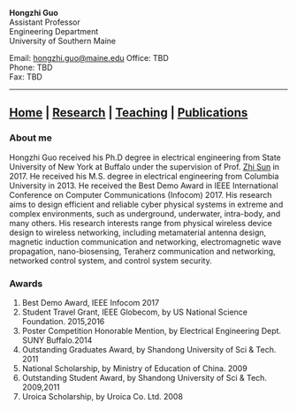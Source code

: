 **Hongzhi Guo**  
Assistant Professor  
Engineering Department  
University of Southern Maine  

Email: hongzhi.guo@maine.edu
Office: TBD  
Phone: TBD  
Fax: TBD  

---
## **[Home](https://hongzhiguo.github.io/index.md)** | **[Research](research.md)** | **[Teaching](https://hongzhiguo.github.io/teaching.md)** | **[Publications](https://hongzhiguo.github.io/publications.md)**

### About me


Hongzhi Guo received his Ph.D degree in electrical engineering from State University of New York at Buffalo under the supervision of Prof. [Zhi Sun](http://www.acsu.buffalo.edu/~zhisun/) in 2017. He received his M.S. degree in electrical engineering from Columbia University in 2013. He received the Best Demo Award in IEEE International Conference on Computer Communications (Infocom) 2017. His research aims to design efficient and reliable cyber physical systems in extreme and complex environments, such as underground, underwater, intra-body, and many others. His research interests range from physical wireless device design to wireless networking, including metamaterial antenna design, magnetic induction communication and networking, electromagnetic wave propagation, nano-biosensing, Teraherz communication and networking, networked control system, and control system security.  


### Awards
1. Best Demo Award, IEEE Infocom 2017
1. Student Travel Grant, IEEE Globecom, by US National Science Foundation. 2015,2016
1. Poster Competition Honorable Mention, by Electrical Engineering Dept. SUNY Buffalo.2014
1. Outstanding Graduates Award, by Shandong University of Sci & Tech. 2011
1. National Scholarship, by Ministry of Education of China. 2009
1. Outstanding Student Award, by Shandong University of Sci & Tech. 2009,2011
1. Uroica Scholarship, by Uroica Co. Ltd. 2008
